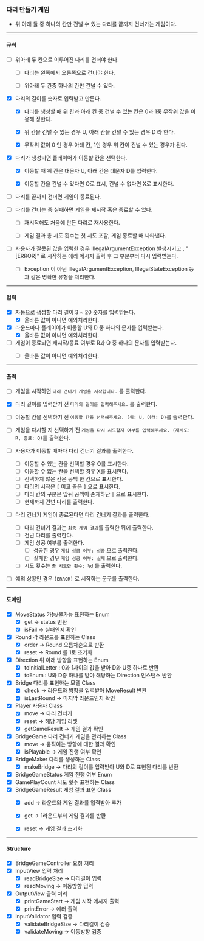 ### 다리 만들기 게임

- 위 아래 둘 중 하나의 칸만 건널 수 있는 다리를 끝까지 건너가는 게임이다.

---

#### 규칙

- [ ] 위아래 두 칸으로 이루어진 다리를 건너야 한다.
    - [ ] 다리는 왼쪽에서 오른쪽으로 건너야 한다.
    - [ ] 위아래 두 칸중 하나의 칸만 건널 수 있다.
  

- [x] 다리의 길이를 숫자로 입력받고 만든다.
    - [x] 다리를 생성할 때 위 칸과 아래 칸 중 건널 수 있는 칸은 0과 1중 무작위 값을 이용해 정한다.
    - [x] 위 칸을 건널 수 있는 경우 U, 아래 칸을 건널 수 있는 경우 D 라 한다.
    - [x] 무작위 값이 0 인 경우 아래 칸, 1인 경우 위 칸이 건널 수 있는 경우가 된다.


- [x] 다리가 생성되면 플레이어가 이동할 칸을 선택한다.
    - [x] 이동할 때 위 칸은 대문자 U, 아래 칸은 대문자 D를 입력한다.
    - [x] 이동할 칸을 건널 수 있다면 O로 표시, 건널 수 없다면 X로 표시한다.


- [ ] 다리를 끝까지 건너면 게임이 종료된다.


- [ ] 다리를 건너는 중 실패하면 게임을 재시작 혹은 종료할 수 있다.
    - [ ] 재시작해도 처음에 만든 다리로 재사용한다.
    - [ ] 게임 결과 총 시도 횟수는 첫 시도 포함, 게임 종료할 때 나타낸다.
  

- [ ] 사용자가 잘못된 값을 입력한 경우 IllegalArgumentException 발생시키고
      , "[ERROR]" 로 시작하는 에러 메시지 출력 후 그 부분부터 다시 입력받는다.
    - [ ] Exception 이 아닌 IllegalArgumentException, IllegalStateException 
          등과 같은 명확한 유형을 처리한다.

---

#### 입력

- [x] 자동으로 생성할 다리 길이 3 ~ 20 숫자를 입력받는다.
  - [x] 올바른 값이 아니면 예외처리한다.
  
- [x] 라운드마다 플레이어가 이동할 U와 D 중 하나의 문자를 입력받는다.
    - [x] 올바른 값이 아니면 예외처리한다.
 
- [ ] 게임이 종료되면 재시작/종료 여부로 R과 Q 중 하나의 문자를 입력받는다.
    - [ ] 올바른 값이 아니면 예외처리한다.


---

#### 출력

- [ ] 게임을 시작하면 `다리 건너기 게임을 시작합니다.` 를 출력한다.
- [x] 다리 길이를 입력받기 전 `다리의 길이를 입력해주세요.` 를 출력한다.
- [ ] 이동할 칸을 선택하기 전 `이동할 칸을 선택해주세요. (위: U, 아래: D)`를 출력한다.
- [ ] 게임을 다시할 지 선택하기 전 `게임을 다시 시도할지 여부를 입력해주세요. (재시도: R, 종료: Q)`를 출력한다.
- [ ] 사용자가 이동할 때마다 다리 건너기 결과를 출력한다.
  - [ ] 이동할 수 있는 칸을 선택할 경우 O를 표시한다.
  - [ ] 이동할 수 없는 칸을 선택할 경우 X를 표시한다.
  - [ ] 선택하지 않은 칸은 공백 한 칸으로 표시한다.
  - [ ] 다리의 시작은 `[` 이고 끝은 `]` 으로 표시한다.
  - [ ] 다리 칸의 구분은 앞뒤 공백이 존재하난 `|` 으로 표시한다.
  - [ ] 현재까지 건넌 다리를 출력한다.
- [ ] 다리 건너기 게임이 종료된다면 다리 건너기 결과를 출력한다.
  - [ ] 다리 건너기 결과는 `최종 게임 결과`를 출력한 뒤에 출력한다.
  - [ ] 건넌 다리를 출력한다.
  - [ ] 게임 성공 여부를 출력한다.
    - [ ] 성공한 경우 `게임 성공 여부: 성공` 으로 출력한다.
    - [ ] 실패한 경우 `게임 성공 여부: 실패` 으로 출력한다.
  - [ ] 시도 횟수는 `총 시도한 횟수: %d` 를 출력한다.
  
- [ ] 예외 상황인 경우 `[ERROR]` 로 시작하는 문구를 출력한다. 


---

#### 도메인

- [x] MoveStatus 가능/불가능 표현하는 Enum
  - [x] get -> status 반환 
  - [x] isFail -> 실패인지 확인
- [x] Round 각 라운드를 표현하는 Class
  - [x] order -> Round 오름차순으로 반환
  - [x] reset -> Round 를 1로 초기화
- [x] Direction 위 아래 방향을 표현하는 Enum
  - [x] toInitialLetter : 0과 1사이의 값을 받아 D와 U중 하나로 반환
  - [x] toEnum : U와 D중 하나를 받아 해당하는 Direction 인스턴스 반환 
- [x] Bridge 다리를 표현하는 모델 Class
  - [x] check -> 라운드와 방향을 입력받아 MoveResult 반환 
  - [x] isLastRound -> 마지막 라운드인지 확인
- [x] Player 사용자 Class
  - [x] move -> 다리 건너기
  - [x] reset -> 해당 게임 리셋
  - [x] getGameResult -> 게임 결과 확인
- [x] BridgeGame 다리 건너기 게임을 관리하는 Class
  - [x] move -> 움직이는 방향에 대한 결과 확인 
  - [x] isPlayable -> 게임 진행 여부 확인
- [x] BridgeMaker 다리를 생성하는 Class
  - [x] makeBridge -> 다리의 길이를 입력받아 U와 D로 표현된 다리를 반환  
- [x] BridgeGameStatus 게임 진행 여부 Enum
- [x] GamePlayCount 시도 횟수 표현하는 Class
- [x] BridgeGameResult 게임 결과 표현 Class
  - [x] add -> 라운드와 게임 결과를 입력받아 추가
  - [x] get -> 1라운드부터 게임 결과를 반환
  - [x] reset -> 게임 결과 초기화
  

---

#### Structure

- [x] BridgeGameController 요청 처리
- [x] InputView 입력 처리
  - [x] readBridgeSize -> 다리길이 입력
  - [x] readMoving -> 이동방향 입력
- [x] OutputView 출력 처리
  - [x] printGameStart -> 게임 시작 메시지 출력
  - [x] printError -> 에러 출력
- [x] InputValidator 입력 검증
  - [x] validateBridgeSize -> 다리길이 검증
  - [x] validateMoving -> 이동방향 검증 
